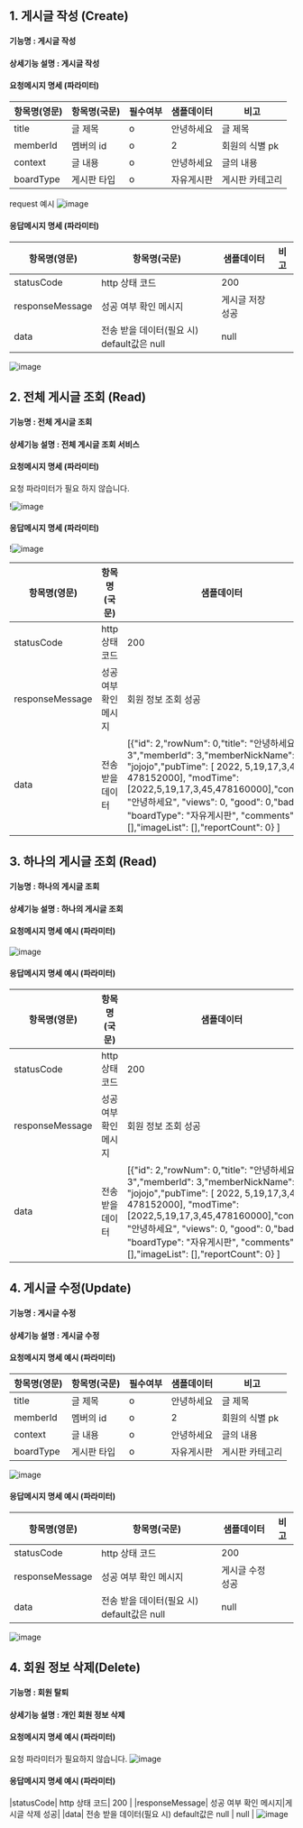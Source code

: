 ## 1. 게시글 작성 (Create)

#### 기능명 : 게시글 작성
#### 상세기능 설명 : 게시글 작성 

#### 요청메시지 명세 (파라미터)

|항목명(영문)|항목명(국문)|필수여부|샘플데이터|비고|
|---|---|---|---|---|
|title| 글 제목 |o|안녕하세요|글 제목|
|memberId| 멤버의 id |o| 2 |회원의 식별 pk|
|context| 글 내용 | o | 안녕하세요 | 글의 내용|
|boardType|게시판 타입|o|자유게시판|게시판 카테고리|


request 예시
![image](https://user-images.githubusercontent.com/43841476/169244331-96a8eb51-58c2-4561-89e0-a3ccbe5381b7.png)




#### 응답메시지 명세 (파라미터)

|항목명(영문)|항목명(국문)|샘플데이터|비고|
|---|---|---|---|
|statusCode| http 상태 코드| 200 |
|responseMessage| 성공 여부 확인 메시지|게시글 저장 성공|
|data| 전송 받을 데이터(필요 시) default값은 null | null |


![image](https://user-images.githubusercontent.com/43841476/169244405-7f227f0f-bb60-4312-a18d-09762a63d860.png)






## 2. 전체 게시글 조회  (Read)

#### 기능명 : 전체 게시글 조회
#### 상세기능 설명 : 전체 게시글 조회 서비스

#### 요청메시지 명세 (파라미터)

요청 파라미터가 필요 하지 않습니다.

!![image](https://user-images.githubusercontent.com/43841476/169244866-f8a977d8-b003-45e1-80f5-1a3b002f529a.png)


#### 응답메시지 명세 (파라미터)

!![image](https://user-images.githubusercontent.com/43841476/169244866-f8a977d8-b003-45e1-80f5-1a3b002f529a.png)

|항목명(영문)|항목명(국문)|샘플데이터|비고|
|---|---|---|---|
|statusCode| http 상태 코드 | 200 |
|responseMessage|성공 여부 확인 메시지| 회원 정보 조회 성공 |
| data| 전송 받을 데이터| [{"id": 2,"rowNum": 0,"title": "안녕하세요3","memberId": 3,"memberNickName": "jojojo","pubTime": [ 2022, 5,19,17,3,45, 478152000], "modTime": [2022,5,19,17,3,45,478160000],"context": "안녕하세요", "views": 0, "good": 0,"bad": 0, "boardType": "자유게시판", "comments": [],"imageList": [],"reportCount": 0} ]|





## 3. 하나의 게시글 조회 (Read)

#### 기능명 : 하나의 게시글 조회
#### 상세기능 설명 : 하나의 게시글 조회

#### 요청메시지 명세 예시 (파라미터)

![image](https://user-images.githubusercontent.com/43841476/169246002-b7983a2b-db68-4303-aa4a-42da12943dae.png)

#### 응답메시지 명세 예시 (파라미터)

|항목명(영문)|항목명(국문)|샘플데이터|비고|
|---|---|---|---|
|statusCode| http 상태 코드 | 200 |
|responseMessage|성공 여부 확인 메시지| 회원 정보 조회 성공 |
| data| 전송 받을 데이터| [{"id": 2,"rowNum": 0,"title": "안녕하세요3","memberId": 3,"memberNickName": "jojojo","pubTime": [ 2022, 5,19,17,3,45, 478152000], "modTime": [2022,5,19,17,3,45,478160000],"context": "안녕하세요", "views": 0, "good": 0,"bad": 0, "boardType": "자유게시판", "comments": [],"imageList": [],"reportCount": 0} ]|

## 4. 게시글 수정(Update)

#### 기능명 : 게시글 수정
#### 상세기능 설명 : 게시글 수정 

#### 요청메시지 명세 예시 (파라미터)

|항목명(영문)|항목명(국문)|필수여부|샘플데이터|비고|
|---|---|---|---|---|
|title| 글 제목 |o|안녕하세요|글 제목|
|memberId| 멤버의 id |o| 2 |회원의 식별 pk|
|context| 글 내용 | o | 안녕하세요 | 글의 내용|
|boardType|게시판 타입|o|자유게시판|게시판 카테고리|

![image](https://user-images.githubusercontent.com/43841476/169284514-81d60a46-0662-4fb4-8560-701c89b81851.png)

#### 응답메시지 명세 예시 (파라미터)

|항목명(영문)|항목명(국문)|샘플데이터|비고|
|---|---|---|---|
|statusCode| http 상태 코드| 200 |
|responseMessage| 성공 여부 확인 메시지|게시글 수정 성공|
|data| 전송 받을 데이터(필요 시) default값은 null | null |

![image](https://user-images.githubusercontent.com/43841476/169247294-4dd3a2f4-db89-4868-9945-33a2729fef94.png)


## 4. 회원 정보 삭제(Delete)

#### 기능명 : 회원 탈퇴
#### 상세기능 설명 : 개인 회원 정보 삭제 

#### 요청메시지 명세 예시 (파라미터)



요청 파라미터가 필요하지 않습니다.
![image](https://user-images.githubusercontent.com/43841476/169247485-4b236e5c-59e9-4f87-a91b-fa21fe5b0994.png)

#### 응답메시지 명세 예시 (파라미터)
|statusCode| http 상태 코드| 200 |
|responseMessage| 성공 여부 확인 메시지|게시글 삭제 성공|
|data| 전송 받을 데이터(필요 시) default값은 null | null |
![image](https://user-images.githubusercontent.com/43841476/169247505-387e7a44-213d-4f06-bcb9-78943bc2f997.png)





